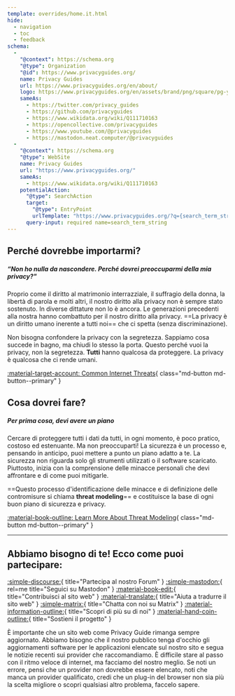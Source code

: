 ```yaml
---
template: overrides/home.it.html
hide:
  - navigation
  - toc
  - feedback
schema:
  - 
    "@context": https://schema.org
    "@type": Organization
    "@id": https://www.privacyguides.org/
    name: Privacy Guides
    url: https://www.privacyguides.org/en/about/
    logo: https://www.privacyguides.org/en/assets/brand/png/square/pg-yellow.png
    sameAs:
      - https://twitter.com/privacy_guides
      - https://github.com/privacyguides
      - https://www.wikidata.org/wiki/Q111710163
      - https://opencollective.com/privacyguides
      - https://www.youtube.com/@privacyguides
      - https://mastodon.neat.computer/@privacyguides
  - 
    "@context": https://schema.org
    "@type": WebSite
    name: Privacy Guides
    url: "https://www.privacyguides.org/"
    sameAs:
      - https://www.wikidata.org/wiki/Q111710163
    potentialAction:
      "@type": SearchAction
      target:
        "@type": EntryPoint
        urlTemplate: "https://www.privacyguides.org/?q={search_term_string}"
      query-input: required name=search_term_string
---
```


<!-- markdownlint-disable-next-line -->
## Perché dovrebbe importarmi?

##### “Non ho nulla da nascondere. Perché dovrei preoccuparmi della mia privacy?"

Proprio come il diritto al matrimonio interrazziale, il suffragio della donna, la libertà di parola e molti altri, il nostro diritto alla privacy non è sempre stato sostenuto. In diverse dittature non lo è ancora. Le generazioni precedenti alla nostra hanno combattuto per il nostro diritto alla privacy. ==La privacy è un diritto umano inerente a tutti noi== che ci spetta (senza discriminazione).

Non bisogna confondere la privacy con la segretezza. Sappiamo cosa succede in bagno, ma chiudi lo stesso la porta. Questo perché vuoi la privacy, non la segretezza. **Tutti** hanno qualcosa da proteggere. La privacy è qualcosa che ci rende umani.

[:material-target-account: Common Internet Threats](basics/common-threats.md){ class="md-button md-button--primary" }

## Cosa dovrei fare?

##### Per prima cosa, devi avere un piano

Cercare di proteggere tutti i dati da tutti, in ogni momento, è poco pratico, costoso ed estenuante. Ma non preoccuparti! La sicurezza è un processo e, pensando in anticipo, puoi mettere a punto un piano adatto a te. La sicurezza non riguarda solo gli strumenti utilizzati o il software scaricato. Piuttosto, inizia con la comprensione delle minacce personali che devi affrontare e di come puoi mitigarle.

==Questo processo d'identificazione delle minacce e di definizione delle contromisure si chiama **threat modeling**== e costituisce la base di ogni buon piano di sicurezza e privacy.

[:material-book-outline: Learn More About Threat Modeling](basics/threat-modeling.md){ class="md-button md-button--primary" }

---

## Abbiamo bisogno di te! Ecco come puoi partecipare:

[:simple-discourse:](https://discuss.privacyguides.net/){ title="Partecipa al nostro Forum" }
[:simple-mastodon:](https://mastodon.neat.computer/@privacyguides){ rel=me title="Seguici su Mastodon" }
[:material-book-edit:](https://github.com/privacyguides/privacyguides.org){ title="Contribuisci al sito web" }
[:material-translate:](https://matrix.to/#/#pg-i18n:aragon.sh){ title="Aiuta a tradurre il sito web" }
[:simple-matrix:](https://matrix.to/#/#privacyguides:matrix.org){ title="Chatta con noi su Matrix" }
[:material-information-outline:](about/index.md){ title="Scopri di più su di noi" }
[:material-hand-coin-outline:](about/donate.md){ title="Sostieni il progetto" }

È importante che un sito web come Privacy Guide rimanga sempre aggiornato. Abbiamo bisogno che il nostro pubblico tenga d'occhio gli aggiornamenti software per le applicazioni elencate sul nostro sito e segua le notizie recenti sui provider che raccomandiamo. È difficile stare al passo con il ritmo veloce di internet, ma facciamo del nostro meglio. Se noti un errore, pensi che un provider non dovrebbe essere elencato, noti che manca un provider qualificato, credi che un plug-in del browser non sia più la scelta migliore o scopri qualsiasi altro problema, faccelo sapere.
